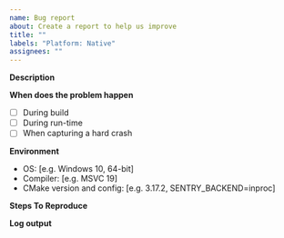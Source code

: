 ```yaml
---
name: Bug report
about: Create a report to help us improve
title: ""
labels: "Platform: Native"
assignees: ""
---
```


**Description**

<!-- A clear and concise description of what the bug is. -->

**When does the problem happen**

<!-- Put an `x` where relevant. -->

- [ ] During build
- [ ] During run-time
- [ ] When capturing a hard crash

**Environment**

<!-- Some issues are very OS and compiler-dependent. -->

- OS: [e.g. Windows 10, 64-bit]
- Compiler: [e.g. MSVC 19]
- CMake version and config: [e.g. 3.17.2, SENTRY_BACKEND=inproc]

**Steps To Reproduce**

<!-- The best way is to provide a minimal code snippet -->

**Log output**

<!--
For build-related problems, paste the relevant CMake output.
For runtime problems, please use `sentry_options_set_debug(options, true)` and
paste the log output coming from sentry.
When doing so, please make sure to remove or censor your DSN from the http log output.
-->
